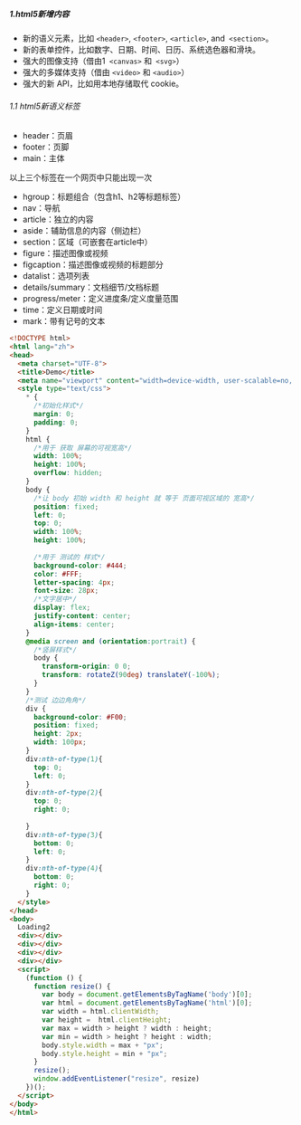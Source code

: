 ##### 1.html5新增内容

- 新的语义元素，比如 `<header>`, `<footer>`, `<article>`, and` <section>`。
- 新的表单控件，比如数字、日期、时间、日历、系统选色器和滑块。
- 强大的图像支持（借由1` <canvas>` 和` <svg>`）
- 强大的多媒体支持（借由 `<video>` 和 `<audio>`）
- 强大的新 API，比如用本地存储取代 cookie。

###### 1.1 html5新语义标签

* header：页眉
* footer：页脚
* main：主体

以上三个标签在一个网页中只能出现一次

* hgroup：标题组合（包含h1、h2等标题标签）
* nav：导航
* article：独立的内容
* aside：辅助信息的内容（侧边栏）
* section：区域（可嵌套在article中）
* figure：描述图像或视频
* figcaption：描述图像或视频的标题部分
* datalist：选项列表
* details/summary：文档细节/文档标题
* progress/meter：定义进度条/定义度量范围
* time：定义日期或时间
* mark：带有记号的文本

```html
<!DOCTYPE html>
<html lang="zh">
<head>
  <meta charset="UTF-8">
  <title>Demo</title>
  <meta name="viewport" content="width=device-width, user-scalable=no, initial-scale=1.0, maximum-scale=1.0, minimum-scale=1.0">
  <style type="text/css">
    * {
      /*初始化样式*/
      margin: 0;
      padding: 0;
    }
    html {
      /*用于 获取 屏幕的可视宽高*/
      width: 100%;
      height: 100%;
      overflow: hidden;
    }
    body {
      /*让 body 初始 width 和 height 就 等于 页面可视区域的 宽高*/
      position: fixed;
      left: 0;
      top: 0;
      width: 100%;
      height: 100%;
 
      /*用于 测试的 样式*/
      background-color: #444;
      color: #FFF;
      letter-spacing: 4px;
      font-size: 28px;
      /*文字居中*/
      display: flex;
      justify-content: center;
      align-items: center;
    }
    @media screen and (orientation:portrait) {
      /*竖屏样式*/
      body {
        transform-origin: 0 0;
        transform: rotateZ(90deg) translateY(-100%);
      }
    }
    /*测试 边边角角*/
    div {
      background-color: #F00;
      position: fixed;
      height: 2px;
      width: 100px;
    }
    div:nth-of-type(1){
      top: 0;
      left: 0;
    }
    div:nth-of-type(2){
      top: 0;
      right: 0;
 
    }
    div:nth-of-type(3){
      bottom: 0;
      left: 0;
    }
    div:nth-of-type(4){
      bottom: 0;
      right: 0;
    }
  </style>
</head>
<body>
  Loading2
  <div></div>
  <div></div>
  <div></div>
  <div></div>
  <script>
    (function () {
      function resize() {
        var body = document.getElementsByTagName('body')[0];
        var html = document.getElementsByTagName('html')[0];
        var width = html.clientWidth;
        var height =  html.clientHeight;
        var max = width > height ? width : height;
        var min = width > height ? height : width;
        body.style.width = max + "px";
        body.style.height = min + "px";
      }
      resize();
      window.addEventListener("resize", resize)
    })();
  </script>
</body>
</html>
```

